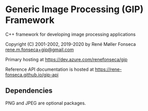 # Generic Image Processing (GIP) Framework

C++ framework for developing image processing applications

Copyright (C) 2001-2002, 2019-2020 by René Møller Fonseca <rene.m.fonseca+gip@gmail.com>

Primary hosting at https://dev.azure.com/renefonseca/gip

Reference API documentation is hosted at https://rene-fonseca.github.io/gip-api

## Dependencies

PNG and JPEG are optional packages.
